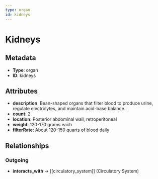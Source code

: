 ```yaml
---
type: organ
id: kidneys
---
```


# Kidneys

## Metadata

- **Type**: organ
- **ID**: kidneys

## Attributes

- **description**: Bean-shaped organs that filter blood to produce urine, regulate electrolytes, and maintain acid-base balance.
- **count**: 2
- **location**: Posterior abdominal wall, retroperitoneal
- **weight**: 120-170 grams each
- **filterRate**: About 120-150 quarts of blood daily

## Relationships

### Outgoing

- **interacts_with** → [[circulatory_system]] (Circulatory System)

